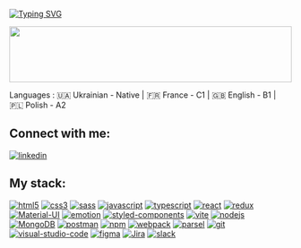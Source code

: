 <!--   my-ticker -->

[![Typing SVG](https://readme-typing-svg.herokuapp.com?color=%2336BCF7&center=true&vCenter=true&width=600&lines=Hi+there+👋,+I+am+Ivan+Tymoshchuk;Over+1+years+of+programming+experience;Always+learning+new+things)](https://git.io/typing-svg)

<!--   my-header-img -->

<img src="https://raw.githubusercontent.com/matfantinel/matfantinel/master/waves.svg" width="100%" height="100">

Languages : 🇺🇦 Ukrainian - Native | 🇫🇷 France - C1 | 🇬🇧 English - B1 | 🇵🇱 Polish - A2

<h2 align="left">Connect with me:</h2>
<p align="left">
<a href="https://www.linkedin.com/in/ivan-tymoshchukk/"><img src="https://img.shields.io/badge/Linkedin-blue?logo=linkedin&style=for-the-badge" alt="linkedin" title="Linkedin" /></a>

<h2 align="left">My stack:</h2>
<p align="left">
  <a href="https://developer.mozilla.org/en-US/docs/Web/HTML"><img src="https://img.shields.io/badge/HTML5-555?logo=html5&style=for-the-badge" alt="html5" title="HTML5" /></a> 
  <a href="https://developer.mozilla.org/en-US/docs/Web/CSS"><img src="https://img.shields.io/badge/CSS3-555?logo=css3&logoColor=1572B6&style=for-the-badge" alt="css3" title="CSS3" /></a>
  <a href="https://sass-lang.com"><img src="https://img.shields.io/badge/SASS-555?logo=sass&style=for-the-badge" alt="sass" title="SASS" /></a>
  <a href="https://developer.mozilla.org/en-US/docs/Web/JavaScript"><img src="https://img.shields.io/badge/Javascript-555?logo=javascript&style=for-the-badge" alt="javascript" title="javascript" /></a>
  <a href="https://www.typescriptlang.org/"><img src="https://img.shields.io/badge/Typescript-555?logo=typescript&style=for-the-badge" alt="typescript" title="typescript" /></a>
   <a href="https://reactjs.org/"><img src="https://img.shields.io/badge/React-555?logo=react&style=for-the-badge" alt="react" title="react" /></a>
  <a href="https://react-redux.js.org/" > <img src="https://img.shields.io/badge/Redux-555?logo=redux&logoColor=764ABC&style=for-the-badge" alt="redux" title="redux" /></a>
    <a href="https://material-ui.com/"> <img src="https://img.shields.io/badge/material_ui-555?logo=materialdesign&style=for-the-badge" alt="Material-UI" title="Material-UI" /></a>
    <a href="https://emotion.sh/docs/introduction"> <img src="https://img.shields.io/badge/emotion-555?logo=emotion&style=for-the-badge" alt="emotion" title="emotion" /></a>
    <a href="https://styled-components.com/"> <img src="https://img.shields.io/badge/styled_components-555?logo=styledcomponents&style=for-the-badge" alt="styled-components" title="styled-components" /></a>
  <a href="https://vitejs.dev/"><img src="https://img.shields.io/badge/vite-555?logo=vite&style=for-the-badge" alt="vite" title="Vite" /></a>
  <a href="https://nodejs.org"> <img src="https://img.shields.io/badge/Node.js-555?logo=node.js&style=for-the-badge" alt="nodejs" title="Node.js" /></a>
  <a href="https://www.mongodb.com/"> <img src="https://img.shields.io/badge/Mongo_DB-555?logo=MongoDB&style=for-the-badge" alt="MongoDB" title="MongoDB" /></a>
    <a href="https://postman.com"> <img src="https://img.shields.io/badge/Postman-555?logo=postman&style=for-the-badge" alt="postman" title="Postman" /></a>
  <a href="https://www.npmjs.com/"> <img src="https://img.shields.io/badge/Npm-555?logo=npm&style=for-the-badge" alt="npm" title="NPM" /></a>
  <a href="https://webpack.js.org"><img src="https://img.shields.io/badge/Webpack-555?logo=webpack&style=for-the-badge" alt="webpack" title="Webpack" /></a>
  <a href="https://parceljs.org/"><img src="https://img.shields.io/badge/Parcel-555?logo=parcel&style=for-the-badge" alt="parsel" title="Parsel" /></a> 
  <a href="https://git-scm.com/"><img src="https://img.shields.io/badge/Git-555?logo=git&style=for-the-badge" alt="git" title="Git" /></a>  
  <a href="https://code.visualstudio.com/"><img src="https://img.shields.io/badge/visual_studio_code-555?logo=visualstudiocode&style=for-the-badge" alt="visual-studio-code" title="visual-studio-code" /></a>  
<a href="https://www.figma.com/"> <img src="https://img.shields.io/badge/Figma-555?logo=figma&style=for-the-badge" alt="figma" title="Figma" /></a>
<a href="https://www.atlassian.com/software/jira?&aceid=&adposition=&adgroup=151255109963&campaign=20389338852&creative=666706086652&device=c&keyword=jira&matchtype=e&network=g&placement=&ds_kids=p77324634991&ds_e=GOOGLE&ds_eid=700000001558501&ds_e1=GOOGLE&gad_source=1&gclid=CjwKCAiAx_GqBhBQEiwAlDNAZgXCEtmo8SdiFdFN5jrfdLUYFTg4V7HkE0OVo0yg-7tzS-QLMq1JqBoChqAQAvD_BwE&gclsrc=aw.ds"> <img src="https://img.shields.io/badge/Jira-555?logo=jira&style=for-the-badge" alt="Jira" title="Jira" /></a>
<a href="https://slack.com/"> <img src="https://img.shields.io/badge/slack-555?logo=slack&style=for-the-badge" alt="slack" title="slack" /></a>

</p>
